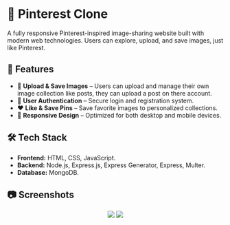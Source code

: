 # 📌 Pinterest Clone

A fully responsive Pinterest-inspired image-sharing website built with modern web technologies. Users can explore, upload, and save images, just like Pinterest.

## 🚀 Features
- 📸 **Upload & Save Images** – Users can upload and manage their own image collection like posts, they can upload a post on there account.  
- 📝 **User Authentication** – Secure login and registration system.  
- ❤️ **Like & Save Pins** – Save favorite images to personalized collections.  
- 📱 **Responsive Design** – Optimized for both desktop and mobile devices.  

## 🛠 Tech Stack
- **Frontend:** HTML, CSS, JavaScript.
- **Backend:** Node.js, Express.js, Express Generator, Express, Multer.
- **Database:** MongoDB.

## 📷 Screenshots
<p align="center">
  <img src="assets/screenshots/home.jpg">
  <img src="assets/screenshots/feed.jpg">
</p>
